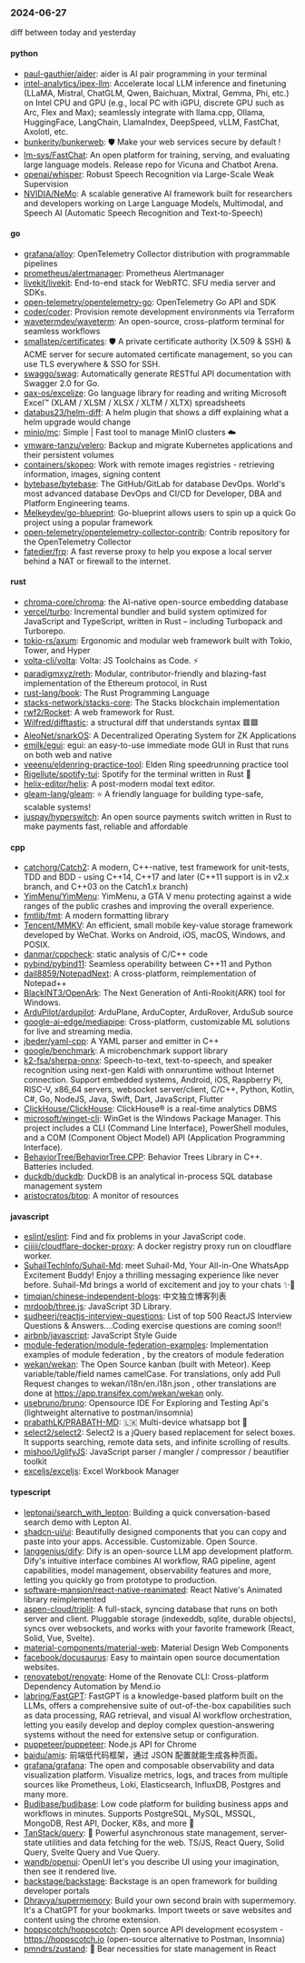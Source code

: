 ### 2024-06-27
diff between today and yesterday

#### python
* [paul-gauthier/aider](https://github.com/paul-gauthier/aider): aider is AI pair programming in your terminal
* [intel-analytics/ipex-llm](https://github.com/intel-analytics/ipex-llm): Accelerate local LLM inference and finetuning (LLaMA, Mistral, ChatGLM, Qwen, Baichuan, Mixtral, Gemma, Phi, etc.) on Intel CPU and GPU (e.g., local PC with iGPU, discrete GPU such as Arc, Flex and Max); seamlessly integrate with llama.cpp, Ollama, HuggingFace, LangChain, LlamaIndex, DeepSpeed, vLLM, FastChat, Axolotl, etc.
* [bunkerity/bunkerweb](https://github.com/bunkerity/bunkerweb): 🛡️ Make your web services secure by default !
* [lm-sys/FastChat](https://github.com/lm-sys/FastChat): An open platform for training, serving, and evaluating large language models. Release repo for Vicuna and Chatbot Arena.
* [openai/whisper](https://github.com/openai/whisper): Robust Speech Recognition via Large-Scale Weak Supervision
* [NVIDIA/NeMo](https://github.com/NVIDIA/NeMo): A scalable generative AI framework built for researchers and developers working on Large Language Models, Multimodal, and Speech AI (Automatic Speech Recognition and Text-to-Speech)

#### go
* [grafana/alloy](https://github.com/grafana/alloy): OpenTelemetry Collector distribution with programmable pipelines
* [prometheus/alertmanager](https://github.com/prometheus/alertmanager): Prometheus Alertmanager
* [livekit/livekit](https://github.com/livekit/livekit): End-to-end stack for WebRTC. SFU media server and SDKs.
* [open-telemetry/opentelemetry-go](https://github.com/open-telemetry/opentelemetry-go): OpenTelemetry Go API and SDK
* [coder/coder](https://github.com/coder/coder): Provision remote development environments via Terraform
* [wavetermdev/waveterm](https://github.com/wavetermdev/waveterm): An open-source, cross-platform terminal for seamless workflows
* [smallstep/certificates](https://github.com/smallstep/certificates): 🛡️ A private certificate authority (X.509 & SSH) & ACME server for secure automated certificate management, so you can use TLS everywhere & SSO for SSH.
* [swaggo/swag](https://github.com/swaggo/swag): Automatically generate RESTful API documentation with Swagger 2.0 for Go.
* [qax-os/excelize](https://github.com/qax-os/excelize): Go language library for reading and writing Microsoft Excel™ (XLAM / XLSM / XLSX / XLTM / XLTX) spreadsheets
* [databus23/helm-diff](https://github.com/databus23/helm-diff): A helm plugin that shows a diff explaining what a helm upgrade would change
* [minio/mc](https://github.com/minio/mc): Simple | Fast tool to manage MinIO clusters ☁️
* [vmware-tanzu/velero](https://github.com/vmware-tanzu/velero): Backup and migrate Kubernetes applications and their persistent volumes
* [containers/skopeo](https://github.com/containers/skopeo): Work with remote images registries - retrieving information, images, signing content
* [bytebase/bytebase](https://github.com/bytebase/bytebase): The GitHub/GitLab for database DevOps. World's most advanced database DevOps and CI/CD for Developer, DBA and Platform Engineering teams.
* [Melkeydev/go-blueprint](https://github.com/Melkeydev/go-blueprint): Go-blueprint allows users to spin up a quick Go project using a popular framework
* [open-telemetry/opentelemetry-collector-contrib](https://github.com/open-telemetry/opentelemetry-collector-contrib): Contrib repository for the OpenTelemetry Collector
* [fatedier/frp](https://github.com/fatedier/frp): A fast reverse proxy to help you expose a local server behind a NAT or firewall to the internet.

#### rust
* [chroma-core/chroma](https://github.com/chroma-core/chroma): the AI-native open-source embedding database
* [vercel/turbo](https://github.com/vercel/turbo): Incremental bundler and build system optimized for JavaScript and TypeScript, written in Rust – including Turbopack and Turborepo.
* [tokio-rs/axum](https://github.com/tokio-rs/axum): Ergonomic and modular web framework built with Tokio, Tower, and Hyper
* [volta-cli/volta](https://github.com/volta-cli/volta): Volta: JS Toolchains as Code. ⚡
* [paradigmxyz/reth](https://github.com/paradigmxyz/reth): Modular, contributor-friendly and blazing-fast implementation of the Ethereum protocol, in Rust
* [rust-lang/book](https://github.com/rust-lang/book): The Rust Programming Language
* [stacks-network/stacks-core](https://github.com/stacks-network/stacks-core): The Stacks blockchain implementation
* [rwf2/Rocket](https://github.com/rwf2/Rocket): A web framework for Rust.
* [Wilfred/difftastic](https://github.com/Wilfred/difftastic): a structural diff that understands syntax 🟥🟩
* [AleoNet/snarkOS](https://github.com/AleoNet/snarkOS): A Decentralized Operating System for ZK Applications
* [emilk/egui](https://github.com/emilk/egui): egui: an easy-to-use immediate mode GUI in Rust that runs on both web and native
* [veeenu/eldenring-practice-tool](https://github.com/veeenu/eldenring-practice-tool): Elden Ring speedrunning practice tool
* [Rigellute/spotify-tui](https://github.com/Rigellute/spotify-tui): Spotify for the terminal written in Rust 🚀
* [helix-editor/helix](https://github.com/helix-editor/helix): A post-modern modal text editor.
* [gleam-lang/gleam](https://github.com/gleam-lang/gleam): ⭐️ A friendly language for building type-safe, scalable systems!
* [juspay/hyperswitch](https://github.com/juspay/hyperswitch): An open source payments switch written in Rust to make payments fast, reliable and affordable

#### cpp
* [catchorg/Catch2](https://github.com/catchorg/Catch2): A modern, C++-native, test framework for unit-tests, TDD and BDD - using C++14, C++17 and later (C++11 support is in v2.x branch, and C++03 on the Catch1.x branch)
* [YimMenu/YimMenu](https://github.com/YimMenu/YimMenu): YimMenu, a GTA V menu protecting against a wide ranges of the public crashes and improving the overall experience.
* [fmtlib/fmt](https://github.com/fmtlib/fmt): A modern formatting library
* [Tencent/MMKV](https://github.com/Tencent/MMKV): An efficient, small mobile key-value storage framework developed by WeChat. Works on Android, iOS, macOS, Windows, and POSIX.
* [danmar/cppcheck](https://github.com/danmar/cppcheck): static analysis of C/C++ code
* [pybind/pybind11](https://github.com/pybind/pybind11): Seamless operability between C++11 and Python
* [dail8859/NotepadNext](https://github.com/dail8859/NotepadNext): A cross-platform, reimplementation of Notepad++
* [BlackINT3/OpenArk](https://github.com/BlackINT3/OpenArk): The Next Generation of Anti-Rookit(ARK) tool for Windows.
* [ArduPilot/ardupilot](https://github.com/ArduPilot/ardupilot): ArduPlane, ArduCopter, ArduRover, ArduSub source
* [google-ai-edge/mediapipe](https://github.com/google-ai-edge/mediapipe): Cross-platform, customizable ML solutions for live and streaming media.
* [jbeder/yaml-cpp](https://github.com/jbeder/yaml-cpp): A YAML parser and emitter in C++
* [google/benchmark](https://github.com/google/benchmark): A microbenchmark support library
* [k2-fsa/sherpa-onnx](https://github.com/k2-fsa/sherpa-onnx): Speech-to-text, text-to-speech, and speaker recognition using next-gen Kaldi with onnxruntime without Internet connection. Support embedded systems, Android, iOS, Raspberry Pi, RISC-V, x86_64 servers, websocket server/client, C/C++, Python, Kotlin, C#, Go, NodeJS, Java, Swift, Dart, JavaScript, Flutter
* [ClickHouse/ClickHouse](https://github.com/ClickHouse/ClickHouse): ClickHouse® is a real-time analytics DBMS
* [microsoft/winget-cli](https://github.com/microsoft/winget-cli): WinGet is the Windows Package Manager. This project includes a CLI (Command Line Interface), PowerShell modules, and a COM (Component Object Model) API (Application Programming Interface).
* [BehaviorTree/BehaviorTree.CPP](https://github.com/BehaviorTree/BehaviorTree.CPP): Behavior Trees Library in C++. Batteries included.
* [duckdb/duckdb](https://github.com/duckdb/duckdb): DuckDB is an analytical in-process SQL database management system
* [aristocratos/btop](https://github.com/aristocratos/btop): A monitor of resources

#### javascript
* [eslint/eslint](https://github.com/eslint/eslint): Find and fix problems in your JavaScript code.
* [ciiiii/cloudflare-docker-proxy](https://github.com/ciiiii/cloudflare-docker-proxy): A docker registry proxy run on cloudflare worker.
* [SuhailTechInfo/Suhail-Md](https://github.com/SuhailTechInfo/Suhail-Md): meet Suhail-Md, Your All-in-One WhatsApp Excitement Buddy! Enjoy a thrilling messaging experience like never before. Suhail-Md brings a world of excitement and joy to your chats ✨🤖
* [timqian/chinese-independent-blogs](https://github.com/timqian/chinese-independent-blogs): 中文独立博客列表
* [mrdoob/three.js](https://github.com/mrdoob/three.js): JavaScript 3D Library.
* [sudheerj/reactjs-interview-questions](https://github.com/sudheerj/reactjs-interview-questions): List of top 500 ReactJS Interview Questions & Answers....Coding exercise questions are coming soon!!
* [airbnb/javascript](https://github.com/airbnb/javascript): JavaScript Style Guide
* [module-federation/module-federation-examples](https://github.com/module-federation/module-federation-examples): Implementation examples of module federation , by the creators of module federation
* [wekan/wekan](https://github.com/wekan/wekan): The Open Source kanban (built with Meteor). Keep variable/table/field names camelCase. For translations, only add Pull Request changes to wekan/i18n/en.i18n.json , other translations are done at https://app.transifex.com/wekan/wekan only.
* [usebruno/bruno](https://github.com/usebruno/bruno): Opensource IDE For Exploring and Testing Api's (lightweight alternative to postman/insomnia)
* [prabathLK/PRABATH-MD](https://github.com/prabathLK/PRABATH-MD): 🇱🇰 Multi-device whatsapp bot 🎉
* [select2/select2](https://github.com/select2/select2): Select2 is a jQuery based replacement for select boxes. It supports searching, remote data sets, and infinite scrolling of results.
* [mishoo/UglifyJS](https://github.com/mishoo/UglifyJS): JavaScript parser / mangler / compressor / beautifier toolkit
* [exceljs/exceljs](https://github.com/exceljs/exceljs): Excel Workbook Manager

#### typescript
* [leptonai/search_with_lepton](https://github.com/leptonai/search_with_lepton): Building a quick conversation-based search demo with Lepton AI.
* [shadcn-ui/ui](https://github.com/shadcn-ui/ui): Beautifully designed components that you can copy and paste into your apps. Accessible. Customizable. Open Source.
* [langgenius/dify](https://github.com/langgenius/dify): Dify is an open-source LLM app development platform. Dify's intuitive interface combines AI workflow, RAG pipeline, agent capabilities, model management, observability features and more, letting you quickly go from prototype to production.
* [software-mansion/react-native-reanimated](https://github.com/software-mansion/react-native-reanimated): React Native's Animated library reimplemented
* [aspen-cloud/triplit](https://github.com/aspen-cloud/triplit): A full-stack, syncing database that runs on both server and client. Pluggable storage (indexeddb, sqlite, durable objects), syncs over websockets, and works with your favorite framework (React, Solid, Vue, Svelte).
* [material-components/material-web](https://github.com/material-components/material-web): Material Design Web Components
* [facebook/docusaurus](https://github.com/facebook/docusaurus): Easy to maintain open source documentation websites.
* [renovatebot/renovate](https://github.com/renovatebot/renovate): Home of the Renovate CLI: Cross-platform Dependency Automation by Mend.io
* [labring/FastGPT](https://github.com/labring/FastGPT): FastGPT is a knowledge-based platform built on the LLMs, offers a comprehensive suite of out-of-the-box capabilities such as data processing, RAG retrieval, and visual AI workflow orchestration, letting you easily develop and deploy complex question-answering systems without the need for extensive setup or configuration.
* [puppeteer/puppeteer](https://github.com/puppeteer/puppeteer): Node.js API for Chrome
* [baidu/amis](https://github.com/baidu/amis): 前端低代码框架，通过 JSON 配置就能生成各种页面。
* [grafana/grafana](https://github.com/grafana/grafana): The open and composable observability and data visualization platform. Visualize metrics, logs, and traces from multiple sources like Prometheus, Loki, Elasticsearch, InfluxDB, Postgres and many more.
* [Budibase/budibase](https://github.com/Budibase/budibase): Low code platform for building business apps and workflows in minutes. Supports PostgreSQL, MySQL, MSSQL, MongoDB, Rest API, Docker, K8s, and more 🚀
* [TanStack/query](https://github.com/TanStack/query): 🤖 Powerful asynchronous state management, server-state utilities and data fetching for the web. TS/JS, React Query, Solid Query, Svelte Query and Vue Query.
* [wandb/openui](https://github.com/wandb/openui): OpenUI let's you describe UI using your imagination, then see it rendered live.
* [backstage/backstage](https://github.com/backstage/backstage): Backstage is an open framework for building developer portals
* [Dhravya/supermemory](https://github.com/Dhravya/supermemory): Build your own second brain with supermemory. It's a ChatGPT for your bookmarks. Import tweets or save websites and content using the chrome extension.
* [hoppscotch/hoppscotch](https://github.com/hoppscotch/hoppscotch): Open source API development ecosystem - https://hoppscotch.io (open-source alternative to Postman, Insomnia)
* [pmndrs/zustand](https://github.com/pmndrs/zustand): 🐻 Bear necessities for state management in React
